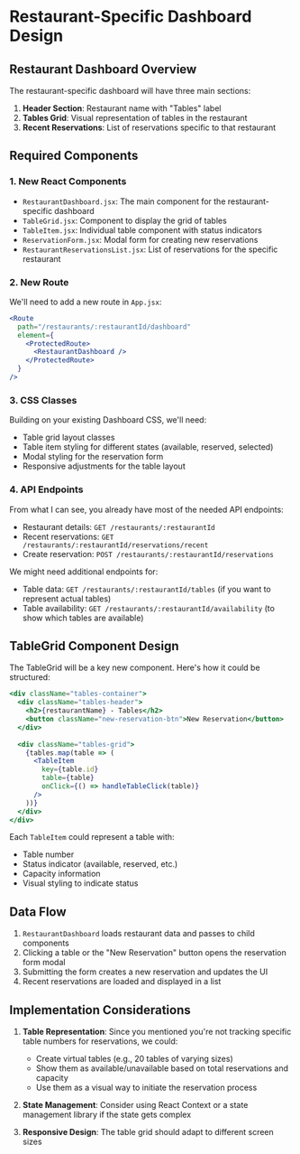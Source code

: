 # Restaurant-Specific Dashboard Design

## Restaurant Dashboard Overview

The restaurant-specific dashboard will have three main sections:

1. **Header Section**: Restaurant name with "Tables" label
2. **Tables Grid**: Visual representation of tables in the restaurant
3. **Recent Reservations**: List of reservations specific to that restaurant

## Required Components

### 1. New React Components

- `RestaurantDashboard.jsx`: The main component for the restaurant-specific dashboard
- `TableGrid.jsx`: Component to display the grid of tables
- `TableItem.jsx`: Individual table component with status indicators
- `ReservationForm.jsx`: Modal form for creating new reservations
- `RestaurantReservationsList.jsx`: List of reservations for the specific restaurant

### 2. New Route

We'll need to add a new route in `App.jsx`:

```jsx
<Route 
  path="/restaurants/:restaurantId/dashboard" 
  element={
    <ProtectedRoute>
      <RestaurantDashboard />
    </ProtectedRoute>
  } 
/>
```

### 3. CSS Classes

Building on your existing Dashboard CSS, we'll need:

- Table grid layout classes
- Table item styling for different states (available, reserved, selected)
- Modal styling for the reservation form
- Responsive adjustments for the table layout

### 4. API Endpoints

From what I can see, you already have most of the needed API endpoints:

- Restaurant details: `GET /restaurants/:restaurantId`
- Recent reservations: `GET /restaurants/:restaurantId/reservations/recent`
- Create reservation: `POST /restaurants/:restaurantId/reservations`

We might need additional endpoints for:
- Table data: `GET /restaurants/:restaurantId/tables` (if you want to represent actual tables)
- Table availability: `GET /restaurants/:restaurantId/availability` (to show which tables are available)

## TableGrid Component Design

The TableGrid will be a key new component. Here's how it could be structured:

```jsx
<div className="tables-container">
  <div className="tables-header">
    <h2>{restaurantName} - Tables</h2>
    <button className="new-reservation-btn">New Reservation</button>
  </div>
  
  <div className="tables-grid">
    {tables.map(table => (
      <TableItem
        key={table.id}
        table={table}
        onClick={() => handleTableClick(table)}
      />
    ))}
  </div>
</div>
```

Each `TableItem` could represent a table with:
- Table number
- Status indicator (available, reserved, etc.)
- Capacity information
- Visual styling to indicate status

## Data Flow

1. `RestaurantDashboard` loads restaurant data and passes to child components
2. Clicking a table or the "New Reservation" button opens the reservation form modal
3. Submitting the form creates a new reservation and updates the UI
4. Recent reservations are loaded and displayed in a list

## Implementation Considerations

1. **Table Representation**: Since you mentioned you're not tracking specific table numbers for reservations, we could:
   - Create virtual tables (e.g., 20 tables of varying sizes)
   - Show them as available/unavailable based on total reservations and capacity
   - Use them as a visual way to initiate the reservation process

2. **State Management**: Consider using React Context or a state management library if the state gets complex

3. **Responsive Design**: The table grid should adapt to different screen sizes
